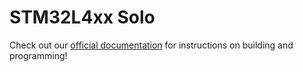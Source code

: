 # STM32L4xx Solo

Check out our [official documentation](https://solo.solokeys.io/building/)
for instructions on building and programming!
